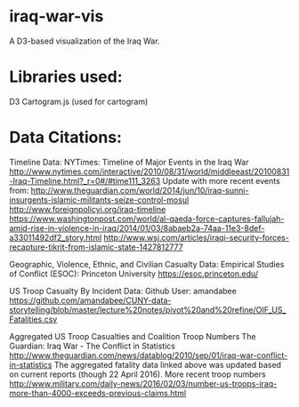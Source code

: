 # iraq-war-vis
A D3-based visualization of the Iraq War.

# Libraries used:
D3
Cartogram.js (used for cartogram)

# Data Citations:
Timeline Data:
    NYTimes: Timeline of Major Events in the Iraq War
    http://www.nytimes.com/interactive/2010/08/31/world/middleeast/20100831-Iraq-Timeline.html?_r=0#/#time111_3263
    Update with more recent events from:
    http://www.theguardian.com/world/2014/jun/10/iraq-sunni-insurgents-islamic-militants-seize-control-mosul
    http://www.foreignpolicyi.org/iraq-timeline
    https://www.washingtonpost.com/world/al-qaeda-force-captures-fallujah-amid-rise-in-violence-in-iraq/2014/01/03/8abaeb2a-74aa-11e3-8def-a33011492df2_story.html
    http://www.wsj.com/articles/iraqi-security-forces-recapture-tikrit-from-islamic-state-1427812777
    
Geographic, Violence, Ethnic, and Civilian Casualty Data:
    Empirical Studies of Conflict (ESOC): Princeton University
    https://esoc.princeton.edu/

US Troop Casualty By Incident Data:
    Github User: amandabee
    https://github.com/amandabee/CUNY-data-storytelling/blob/master/lecture%20notes/pivot%20and%20refine/OIF_US_Fatalities.csv
    
Aggregated US Troop Casualties and Coalition Troop Numbers
    The Guardian: Iraq War - The Conflict in Statistics
    http://www.theguardian.com/news/datablog/2010/sep/01/iraq-war-conflict-in-statistics
    The aggregated fatality data linked above was updated based on current reports (though 22 April 2016).
    More recent troop numbers
    http://www.military.com/daily-news/2016/02/03/number-us-troops-iraq-more-than-4000-exceeds-previous-claims.html